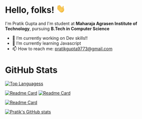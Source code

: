 # Hello, folks! <img src="https://github.com/prat1k-gupta/prat1k-gupta/blob/main/wave.gif" width="30px">

I'm Pratik Gupta and I'm student at **Maharaja Agrasen Institute of Technology**, pursuing **B.Tech in Computer Science**
- 🔭 I’m currently working on Dev skills!!
- 🌱 I’m currently learning Javascript
- 📫 How to reach me: pratikgupta9773@gmail.com
# GitHub Stats

[![Top Languagess](https://github-readme-stats.vercel.app/api/top-langs/?username=prat1k-gupta&&layout=compact&theme=radical)](https://github.com/anuraghazra/github-readme-stats)

[![Readme Card](https://github-readme-stats.vercel.app/api/pin/?username=prat1k-gupta&repo=incrementinator2.0&theme=radical)](https://github.com/prat1k-gupta/incrementinator2.0)
[![Readme Card](https://github-readme-stats.vercel.app/api/pin/?username=prat1k-gupta&repo=Ethcard&theme=radical)](https://github.com/prat1k-gupta/Ethcard)

[![Readme Card](https://github-readme-stats.vercel.app/api/pin/?username=prat1k-gupta&repo=C-codes&theme=radical)](https://github.com/prat1k-gupta/C-codes)

[![Pratik's GitHub stats](https://github-readme-stats.vercel.app/api?username=prat1k-gupta&show_icons=true&theme=radical )]()


<!---
prat1k-gupta/prat1k-gupta is a ✨ special ✨ repository because its `README.md` (this file) appears on your GitHub profile.
You can click the Preview link to take a look at your changes.
--->
